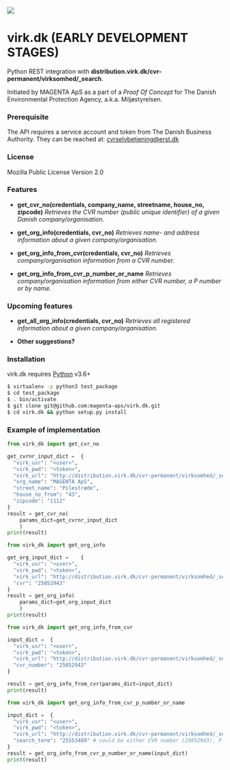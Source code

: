 [![](https://www.magenta.dk/wp-content/uploads/2019/03/cropped-magenta_logo-2.png)](https://magenta.dk)

# virk.dk (EARLY DEVELOPMENT STAGES)

Python REST integration with **distribution.virk.dk/cvr-permanent/virksomhed/_search**.

Initiated by MAGENTA ApS as a part of a *Proof Of Concept* for The Danish Environmental Protection Agency, a.k.a. Miljøstyrelsen.

### Prerequisite

The API requires a service account and token from The Danish Business Authority. They can be reached at: cvrselvbetjening@erst.dk

### License

Mozilla Public License Version 2.0

### Features

  - **get_cvr_no(credentials, company_name, streetname, house_no, zipcode)**
  *Retrieves the CVR number (public unique identifier) of a given Danish company/organisation.*

  - **get_org_info(credentials, cvr_no)**
  *Retrieves name- and address information about a given company/organisation.*

  - **get_org_info_from_cvr(credentials, cvr_no)**
  *Retrieves company/organisation information from a CVR number.*

  - **get_org_info_from_cvr_p_number_or_name**
  *Retrieves company/organisation information from either CVR number, a P number or by name.*

### Upcoming features

  - **get_all_org_info(credentials, cvr_no)**
  *Retrieves all registered information about a given company/organisation.*

  - **Other suggestions?**

### Installation

virk.dk requires [Python](https://www.python.org/) v3.6+

```sh
$ virtualenv -p python3 test_package
$ cd test_package
$ . bin/activate
$ git clone git@github.com:magenta-aps/virk.dk.git 
$ cd virk.dk && python setup.py install
```

### Example of implementation

```python
from virk_dk import get_cvr_no

get_cvrnr_input_dict =	{
  "virk_usr": "<user>",
  "virk_pwd": "<token>",
  "virk_url": "http://distribution.virk.dk/cvr-permanent/virksomhed/_search",
  "org_name": "MAGENTA ApS",
  "street_name": "Pilestræde",
  "house_no_from": "43",
  "zipcode": "1112"
}
result = get_cvr_no(
    params_dict=get_cvrnr_input_dict
    )
print(result)
```
```python
from virk_dk import get_org_info

get_org_input_dict =	{
  "virk_usr": "<user>",
  "virk_pwd": "<token>",
  "virk_url": "http://distribution.virk.dk/cvr-permanent/virksomhed/_search",
  "cvr": "25052943"
}
result = get_org_info(
    params_dict=get_org_input_dict
    )
print(result)
```
```python
from virk_dk import get_org_info_from_cvr

input_dict =  {
  "virk_usr": "<user>",
  "virk_pwd": "<token>",
  "virk_url": "http://distribution.virk.dk/cvr-permanent/virksomhed/_search", # note that this could change at some point.
  "cvr_number": "25052943"
}

result = get_org_info_from_cvr(params_dict=input_dict)
print(result)
```
```python
from virk_dk import get_org_info_from_cvr_p_number_or_name

input_dict =  {
  "virk_usr": "<user>",
  "virk_pwd": "<token>",
  "virk_url": "http://distribution.virk.dk/cvr-permanent/virksomhed/_search", # note that this could change at some point.
  "search_term": "25553489" # could be either CVR number (25052943), P number (1019601052) or company name (Magenta Aps).
}
result = get_org_info_from_cvr_p_number_or_name(input_dict)
print(result)
```